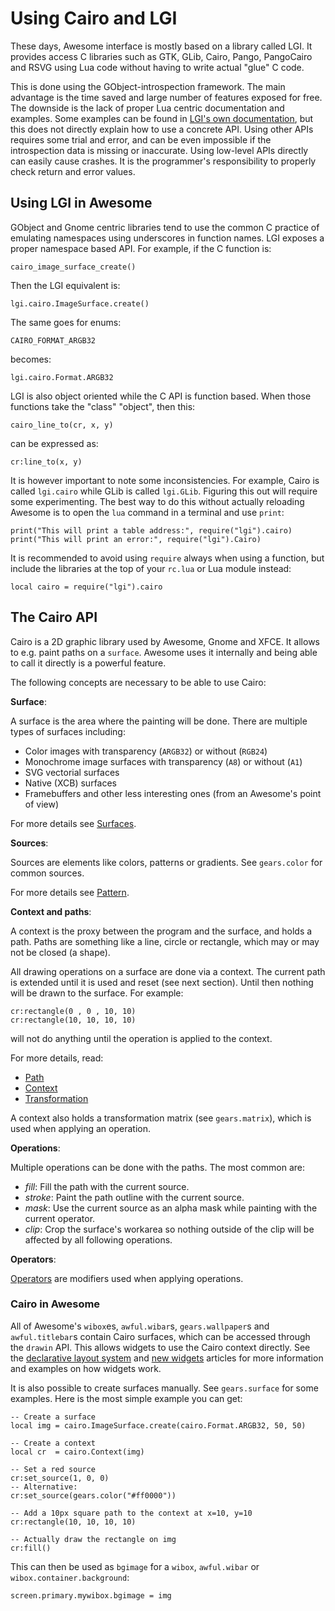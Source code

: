 # Using Cairo and LGI

These days, Awesome interface is mostly based on a library called LGI. It provides
access C libraries such as GTK, GLib, Cairo, Pango, PangoCairo and RSVG using
Lua code without having to write actual "glue" C code.

This is done using the GObject-introspection framework. The main advantage is
the time saved and large number of features exposed for free. The downside is
the lack of proper Lua centric documentation and examples. Some examples can be
found in [LGI's own documentation](https://github.com/pavouk/lgi/tree/master/docs),
but this does not directly explain how to use a concrete API.
Using other APIs requires some trial and error, and can be even impossible if
the introspection data is missing or inaccurate.
Using low-level APIs directly can easily cause crashes.
It is the programmer's responsibility to properly check return and error
values.

## Using LGI in Awesome

GObject and Gnome centric libraries tend to use the common C practice of
emulating namespaces using underscores in function names.
LGI exposes a proper namespace based API. For example, if the C function is:

    cairo_image_surface_create()

Then the LGI equivalent is:

    lgi.cairo.ImageSurface.create()

The same goes for enums:

    CAIRO_FORMAT_ARGB32

becomes:

    lgi.cairo.Format.ARGB32

LGI is also object oriented while the C API is function based. When those
functions take the "class" "object", then this:

    cairo_line_to(cr, x, y)

can be expressed as:

    cr:line_to(x, y)

It is however important to note some inconsistencies. For example, Cairo is
called `lgi.cairo` while GLib is called `lgi.GLib`. Figuring this out will
require some experimenting. The best way to do this without actually
reloading Awesome is to open the `lua` command in a terminal and use `print`:

    print("This will print a table address:", require("lgi").cairo)
    print("This will print an error:", require("lgi").Cairo)

It is recommended to avoid using `require` always when using a function, but
include the libraries at the top of your `rc.lua` or Lua module instead:

    local cairo = require("lgi").cairo

## The Cairo API

Cairo is a 2D graphic library used by Awesome, Gnome and XFCE. It allows to
e.g. paint paths on a `surface`.
Awesome uses it internally and being able to call it directly is a powerful
feature.

The following concepts are necessary to be able to use Cairo:

**Surface**:

A surface is the area where the painting will be done. There are multiple types
of surfaces including:

 * Color images with transparency (`ARGB32`) or without (`RGB24`)
 * Monochrome image surfaces with transparency (`A8`) or without (`A1`)
 * SVG vectorial surfaces
 * Native (XCB) surfaces
 * Framebuffers and other less interesting ones (from an Awesome's point of
   view)

For more details see [Surfaces](https://cairographics.org/manual/cairo-Image-Surfaces.html).

**Sources**:

Sources are elements like colors, patterns or gradients. See `gears.color` for
common sources.

For more details see [Pattern](http://cairographics.org/manual/cairo-cairo-pattern-t.html).

**Context and paths**:

A context is the proxy between the program and the surface, and holds a path.
Paths are something like a line, circle or rectangle, which may or
may not be closed (a shape).

All drawing operations on a surface are done via a context.
The current path is extended until it is used and reset (see next section).
Until then nothing will be drawn to the surface.  For example:

    cr:rectangle(0 , 0 , 10, 10)
    cr:rectangle(10, 10, 10, 10)

will not do anything until the operation is applied to the context.

For more details, read:

* [Path](http://cairographics.org/manual/cairo-Paths.html)
* [Context](http://cairographics.org/manual/cairo-cairo-t.html)
* [Transformation](http://cairographics.org/manual/cairo-Transformations.html)

A context also holds a transformation matrix (see `gears.matrix`), which is
used when applying an operation.

**Operations**:

Multiple operations can be done with the paths. The most common are:

 * *fill*: Fill the path with the current source.
 * *stroke*: Paint the path outline with the current source.
 * *mask*: Use the current source as an alpha mask while painting with the
   current operator.
 * *clip*: Crop the surface's workarea so nothing outside of the clip will be
   affected by all following operations.

**Operators**:

[Operators](http://cairographics.org/operators/) are modifiers used when
applying operations.

### Cairo in Awesome

All of Awesome's `wibox`es, `awful.wibar`s, `gears.wallpaper`s and
`awful.titlebar`s contain Cairo surfaces, which can be accessed through the
`drawin` API.  This allows widgets to use the Cairo context directly.
See the
[declarative layout system](../documentation/03-declarative-layout.md.html)
and [new widgets](../documentation/04-new-widgets.md.html) articles for more
information and examples on how widgets work.

It is also possible to create surfaces manually. See `gears.surface` for
some examples. Here is the most simple example you can get:

    -- Create a surface
    local img = cairo.ImageSurface.create(cairo.Format.ARGB32, 50, 50)

    -- Create a context
    local cr  = cairo.Context(img)

    -- Set a red source
    cr:set_source(1, 0, 0)
    -- Alternative:
    cr:set_source(gears.color("#ff0000"))

    -- Add a 10px square path to the context at x=10, y=10
    cr:rectangle(10, 10, 10, 10)

    -- Actually draw the rectangle on img
    cr:fill()

This can then be used as `bgimage` for a `wibox`, `awful.wibar` or
`wibox.container.background`:

    screen.primary.mywibox.bgimage = img
